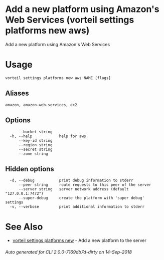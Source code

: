 # Add a new platform using Amazon's Web Services (vorteil settings platforms new aws)

Add a new platform using Amazon's Web Services

# Usage

```
vorteil settings platforms new aws NAME [flags]
```

## Aliases

```
amazon, amazon-web-services, ec2
```

## Options

```
      --bucket string   
  -h, --help            help for aws
      --key-id string   
      --region string   
      --secret string   
      --zone string     
```

## Hidden options

```
  -d, --debug           print debug information to stderr
      --peer string     route requests to this peer of the server
      --server string   server network address (default "127.0.0.1:7472")
      --super-debug     create the platform with 'super debug' settings
  -v, --verbose         print additional information to stderr
```

# See Also

* [vorteil settings platforms new](../platforms_new)	 - Add a new platform to the server

###### Auto generated for CLI 2.0.0-7169db7d-dirty on 14-Sep-2018

